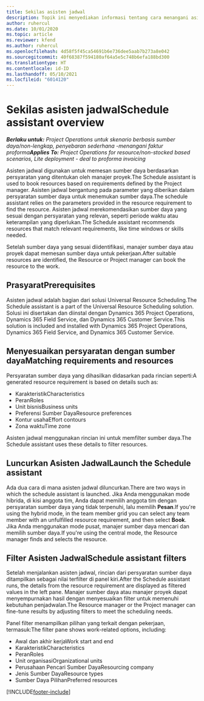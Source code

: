 ```yaml
---
title: Sekilas asisten jadwal
description: Topik ini menyediakan informasi tentang cara menangani asisten jadwal untuk memesan sumber daya.
author: ruhercul
ms.date: 10/01/2020
ms.topic: article
ms.reviewer: kfend
ms.author: ruhercul
ms.openlocfilehash: 4d58f5f45ca54691b6e736dee5aab7b273a8e042
ms.sourcegitcommit: 40f68387f594180af64a5e5c748b6efa188bd300
ms.translationtype: HT
ms.contentlocale: id-ID
ms.lasthandoff: 05/10/2021
ms.locfileid: "6014120"
---
```

# <a name="schedule-assistant-overview"></a><span data-ttu-id="90324-103">Sekilas asisten jadwal</span><span class="sxs-lookup"><span data-stu-id="90324-103">Schedule assistant overview</span></span>

<span data-ttu-id="90324-104">_**Berlaku untuk:** Project Operations untuk skenario berbasis sumber daya/non-lengkap, penyebaran sederhana -menangani faktur proforma_</span><span class="sxs-lookup"><span data-stu-id="90324-104">_**Applies To:** Project Operations for resource/non-stocked based scenarios, Lite deployment - deal to proforma invoicing_</span></span>

<span data-ttu-id="90324-105">Asisten jadwal digunakan untuk memesan sumber daya berdasarkan persyaratan yang ditentukan oleh manajer proyek.</span><span class="sxs-lookup"><span data-stu-id="90324-105">The Schedule assistant is used to book resources based on requirements defined by the Project manager.</span></span> <span data-ttu-id="90324-106">Asisten jadwal bergantung pada parameter yang diberikan dalam persyaratan sumber daya untuk menemukan sumber daya.</span><span class="sxs-lookup"><span data-stu-id="90324-106">The schedule assistant relies on the parameters provided in the resource requirement to find the resource.</span></span> <span data-ttu-id="90324-107">Asisten jadwal merekomendasikan sumber daya yang sesuai dengan persyaratan yang relevan, seperti periode waktu atau keterampilan yang diperlukan.</span><span class="sxs-lookup"><span data-stu-id="90324-107">The Schedule assistant recommends resources that match relevant requirements, like time windows or skills needed.</span></span>

<span data-ttu-id="90324-108">Setelah sumber daya yang sesuai diidentifikasi, manajer sumber daya atau proyek dapat memesan sumber daya untuk pekerjaan.</span><span class="sxs-lookup"><span data-stu-id="90324-108">After suitable resources are identified, the Resource or Project manager can book the resource to the work.</span></span>

## <a name="prerequisites"></a><span data-ttu-id="90324-109">Prasyarat</span><span class="sxs-lookup"><span data-stu-id="90324-109">Prerequisites</span></span>

<span data-ttu-id="90324-110">Asisten jadwal adalah bagian dari solusi Universal Resource Scheduling.</span><span class="sxs-lookup"><span data-stu-id="90324-110">The Schedule assistant is a part of the Universal Resource Scheduling solution.</span></span> <span data-ttu-id="90324-111">Solusi ini disertakan dan diinstal dengan Dynamics 365 Project Operations, Dynamics 365 Field Service, dan Dynamics 365 Customer Service.</span><span class="sxs-lookup"><span data-stu-id="90324-111">This solution is included and installed with Dynamics 365 Project Operations, Dynamics 365 Field Service, and Dynamics 365 Customer Service.</span></span>

## <a name="matching-requirements-and-resources"></a><span data-ttu-id="90324-112">Menyesuaikan persyaratan dengan sumber daya</span><span class="sxs-lookup"><span data-stu-id="90324-112">Matching requirements and resources</span></span>

<span data-ttu-id="90324-113">Persyaratan sumber daya yang dihasilkan didasarkan pada rincian seperti:</span><span class="sxs-lookup"><span data-stu-id="90324-113">A generated resource requirement is based on details such as:</span></span>

-   <span data-ttu-id="90324-114">Karakteristik</span><span class="sxs-lookup"><span data-stu-id="90324-114">Characteristics</span></span>
-   <span data-ttu-id="90324-115">Peran</span><span class="sxs-lookup"><span data-stu-id="90324-115">Roles</span></span>
-   <span data-ttu-id="90324-116">Unit bisnis</span><span class="sxs-lookup"><span data-stu-id="90324-116">Business units</span></span>
-   <span data-ttu-id="90324-117">Preferensi Sumber Daya</span><span class="sxs-lookup"><span data-stu-id="90324-117">Resource preferences</span></span>
-   <span data-ttu-id="90324-118">Kontur usaha</span><span class="sxs-lookup"><span data-stu-id="90324-118">Effort contours</span></span>
-   <span data-ttu-id="90324-119">Zona waktu</span><span class="sxs-lookup"><span data-stu-id="90324-119">Time zone</span></span>

<span data-ttu-id="90324-120">Asisten jadwal menggunakan rincian ini untuk memfilter sumber daya.</span><span class="sxs-lookup"><span data-stu-id="90324-120">The Schedule assistant uses these details to filter resources.</span></span>

## <a name="launch-the-schedule-assistant"></a><span data-ttu-id="90324-121">Luncurkan Asisten Jadwal</span><span class="sxs-lookup"><span data-stu-id="90324-121">Launch the Schedule assistant</span></span>

<span data-ttu-id="90324-122">Ada dua cara di mana asisten jadwal diluncurkan.</span><span class="sxs-lookup"><span data-stu-id="90324-122">There are two ways in which the schedule assistant is launched.</span></span> <span data-ttu-id="90324-123">Jika Anda menggunakan mode hibrida, di kisi anggota tim, Anda dapat memilih anggota tim dengan persyaratan sumber daya yang tidak terpenuhi, lalu memilih **Pesan**.</span><span class="sxs-lookup"><span data-stu-id="90324-123">If you're using the hybrid mode, in the team member grid you can select any team member with an unfulfilled resource requirement, and then select **Book**.</span></span> <span data-ttu-id="90324-124">Jika Anda menggunakan mode pusat, manajer sumber daya mencari dan memilih sumber daya.</span><span class="sxs-lookup"><span data-stu-id="90324-124">If you're using the central mode, the Resource manager finds and selects the resource.</span></span>

## <a name="schedule-assistant-filters"></a><span data-ttu-id="90324-125">Filter Asisten Jadwal</span><span class="sxs-lookup"><span data-stu-id="90324-125">Schedule assistant filters</span></span>

<span data-ttu-id="90324-126">Setelah menjalankan asisten jadwal, rincian dari persyaratan sumber daya ditampilkan sebagai nilai terfilter di panel kiri.</span><span class="sxs-lookup"><span data-stu-id="90324-126">After the Schedule assistant runs, the details from the resource requirement are displayed as filtered values in the left pane.</span></span> <span data-ttu-id="90324-127">Manajer sumber daya atau manajer proyek dapat menyempurnakan hasil dengan menyesuaikan filter untuk memenuhi kebutuhan penjadwalan.</span><span class="sxs-lookup"><span data-stu-id="90324-127">The Resource manager or the Project manager can fine-tune results by adjusting filters to meet the scheduling needs.</span></span>

<span data-ttu-id="90324-128">Panel filter menampilkan pilihan yang terkait dengan pekerjaan, termasuk:</span><span class="sxs-lookup"><span data-stu-id="90324-128">The filter pane shows work-related options, including:</span></span>

-   <span data-ttu-id="90324-129">Awal dan akhir kerja</span><span class="sxs-lookup"><span data-stu-id="90324-129">Work start and end</span></span>
-   <span data-ttu-id="90324-130">Karakteristik</span><span class="sxs-lookup"><span data-stu-id="90324-130">Characteristics</span></span>
-   <span data-ttu-id="90324-131">Peran</span><span class="sxs-lookup"><span data-stu-id="90324-131">Roles</span></span>
-   <span data-ttu-id="90324-132">Unit organisasi</span><span class="sxs-lookup"><span data-stu-id="90324-132">Organizational units</span></span>
-   <span data-ttu-id="90324-133">Perusahaan Pencari Sumber Daya</span><span class="sxs-lookup"><span data-stu-id="90324-133">Resourcing company</span></span>
-   <span data-ttu-id="90324-134">Jenis Sumber Daya</span><span class="sxs-lookup"><span data-stu-id="90324-134">Resource types</span></span>
-   <span data-ttu-id="90324-135">Sumber Daya Pilihan</span><span class="sxs-lookup"><span data-stu-id="90324-135">Preferred resources</span></span>


[!INCLUDE[footer-include](../includes/footer-banner.md)]